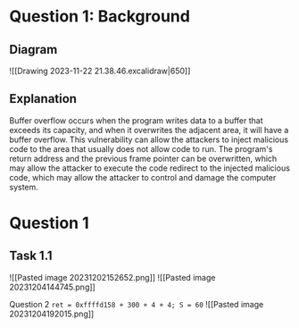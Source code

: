 # Question 1: Background
## Diagram
![[Drawing 2023-11-22 21.38.46.excalidraw|650]]
## Explanation
Buffer overflow occurs when the program writes data to a buffer that exceeds its capacity, and when it overwrites the adjacent area, it will have a buffer overflow. This vulnerability can allow the attackers to inject malicious code to the area that usually does not allow code to run. The program's return address and the previous frame pointer can be overwritten, which may allow the attacker to execute the code redirect to the injected malicious code, which may allow the attacker to control and damage the computer system. 
# Question 1
## Task 1.1

![[Pasted image 20231202152652.png]]
![[Pasted image 20231204144745.png]]

Question 2
`ret = 0xffffd158 + 300 + 4 + 4; S = 60`
![[Pasted image 20231204192015.png]]